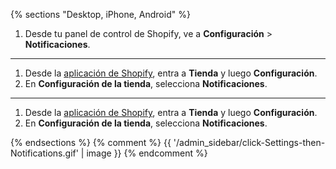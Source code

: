 {% sections "Desktop, iPhone, Android" %}

1. Desde tu panel de control de Shopify, ve a **Configuración** > **Notificaciones**.

----

1. Desde la [aplicación de Shopify](https://www.shopify.com/install/detect), entra a **Tienda** y luego **Configuración**.
2. En **Configuración de la tienda**, selecciona **Notificaciones**.

----

1. Desde la [aplicación de Shopify](https://www.shopify.com/install/detect), entra a **Tienda** y luego **Configuración**.
2. En **Configuración de la tienda**, selecciona **Notificaciones**.

{% endsections %} {% comment %} {{ '/admin_sidebar/click-Settings-then-Notifications.gif' | image }} {% endcomment %}
